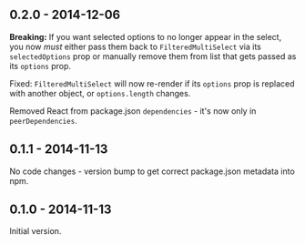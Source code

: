 ## 0.2.0 - 2014-12-06

**Breaking:** If you want selected options to no longer appear in the select,
you now _must_ either pass them back to `FilteredMultiSelect` via its
`selectedOptions` prop or manually remove them from list that gets passed as its
 `options` prop.

Fixed: `FilteredMultiSelect` will now re-render if its `options` prop is
replaced with another object, or `options.length` changes.

Removed React from package.json `dependencies` - it's now only in
`peerDependencies`.

## 0.1.1 - 2014-11-13

No code changes - version bump to get correct package.json metadata into npm.

## 0.1.0 - 2014-11-13

Initial version.